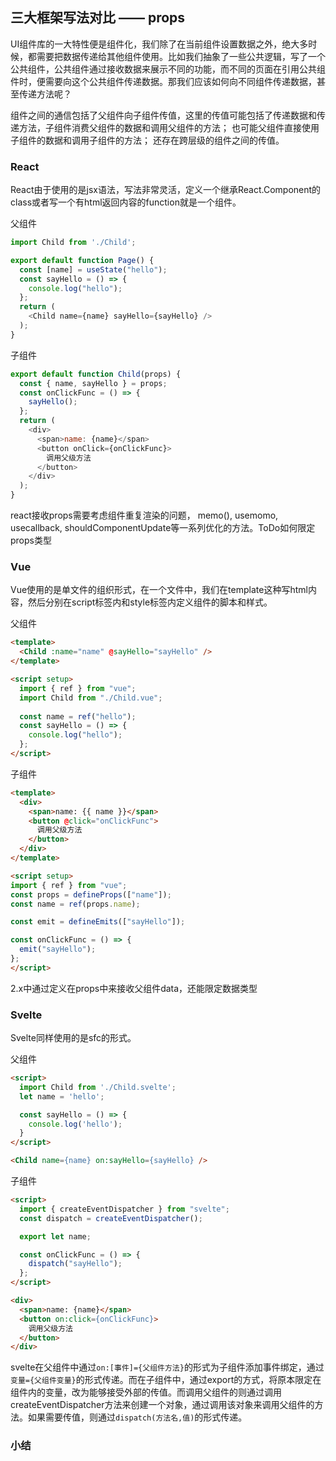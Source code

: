 ## 三大框架写法对比 —— props
UI组件库的一大特性便是组件化，我们除了在当前组件设置数据之外，绝大多时候，都需要把数据传递给其他组件使用。比如我们抽象了一些公共逻辑，写了一个公共组件，公共组件通过接收数据来展示不同的功能，而不同的页面在引用公共组件时，便需要向这个公共组件传递数据。那我们应该如何向不同组件传递数据，甚至传递方法呢？  

组件之间的通信包括了父组件向子组件传值，这里的传值可能包括了传递数据和传递方法，子组件消费父组件的数据和调用父组件的方法；
也可能父组件直接使用子组件的数据和调用子组件的方法；
还存在跨层级的组件之间的传值。

### React

React由于使用的是jsx语法，写法非常灵活，定义一个继承React.Component的class或者写一个有html返回内容的function就是一个组件。

父组件

```javascript
import Child from './Child';

export default function Page() {
  const [name] = useState("hello");
  const sayHello = () => {
    console.log("hello");
  };
  return (
    <Child name={name} sayHello={sayHello} />
  );
}
```

子组件

```javascript
export default function Child(props) {
  const { name, sayHello } = props;
  const onClickFunc = () => {
    sayHello();
  };
  return (
    <div>
      <span>name: {name}</span>
      <button onClick={onClickFunc}>
        调用父级方法
      </button>
    </div>
  );
}
```

react接收props需要考虑组件重复渲染的问题， memo(), usemomo, usecallback, shouldComponentUpdate等一系列优化的方法。ToDo如何限定props类型

### Vue
Vue使用的是单文件的组织形式，在一个文件中，我们在template这种写html内容，然后分别在script标签内和style标签内定义组件的脚本和样式。

父组件

```html
<template>
  <Child :name="name" @sayHello="sayHello" />
</template>

<script setup>
  import { ref } from "vue";
  import Child from "./Child.vue";
  
  const name = ref("hello");
  const sayHello = () => {
    console.log("hello");
  };
</script>
```

子组件

```html
<template>
  <div>
    <span>name: {{ name }}</span>
    <button @click="onClickFunc">
      调用父级方法
    </button>
  </div>
</template>

<script setup>
import { ref } from "vue";
const props = defineProps(["name"]);
const name = ref(props.name);

const emit = defineEmits(["sayHello"]);

const onClickFunc = () => {
  emit("sayHello");
};
</script>

```

2.x中通过定义在props中来接收父组件data，还能限定数据类型

### Svelte
Svelte同样使用的是sfc的形式。

父组件

```html
<script>
  import Child from './Child.svelte';
  let name = 'hello';

  const sayHello = () => {
    console.log('hello');
  }
</script>

<Child name={name} on:sayHello={sayHello} />
```

子组件

```html
<script>
  import { createEventDispatcher } from "svelte";
  const dispatch = createEventDispatcher();

  export let name;

  const onClickFunc = () => {
    dispatch("sayHello");
  };
</script>

<div>
  <span>name: {name}</span>
  <button on:click={onClickFunc}>
    调用父级方法
  </button>
</div>

```

svelte在父组件中通过`on:[事件]={父组件方法}`的形式为子组件添加事件绑定，通过`变量={父组件变量}`的形式传递。而在子组件中，通过export的方式，将原本限定在组件内的变量，改为能够接受外部的传值。而调用父组件的则通过调用createEventDispatcher方法来创建一个对象，通过调用该对象来调用父组件的方法。如果需要传值，则通过`dispatch(方法名,值)`的形式传递。

### 小结
